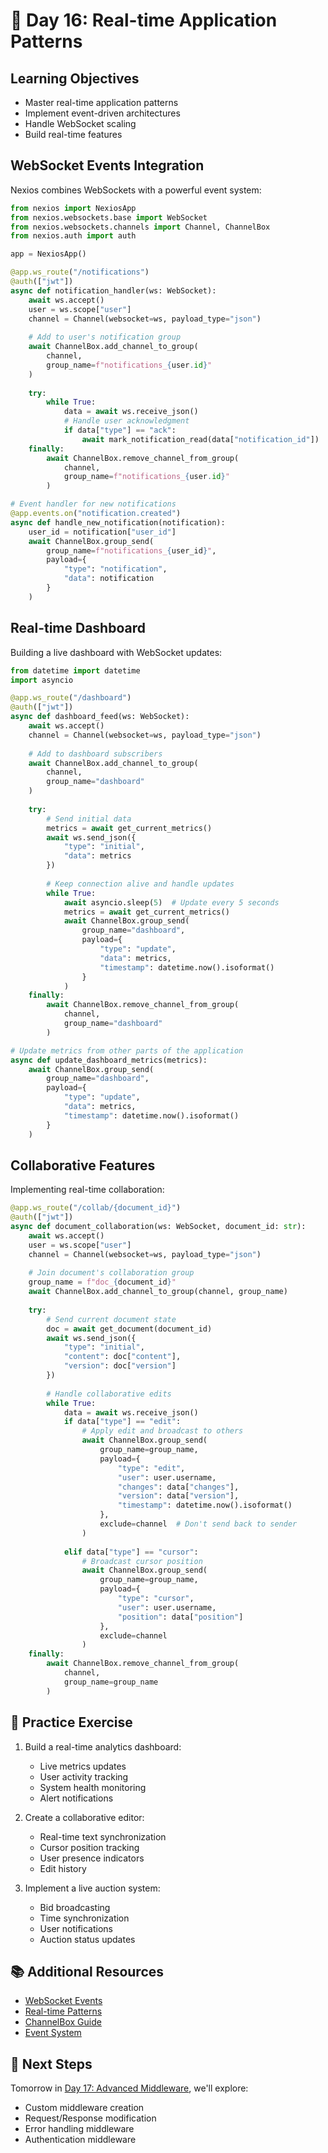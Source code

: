 # 🚀 Day 16: Real-time Application Patterns

## Learning Objectives
- Master real-time application patterns
- Implement event-driven architectures
- Handle WebSocket scaling
- Build real-time features

## WebSocket Events Integration

Nexios combines WebSockets with a powerful event system:

```python
from nexios import NexiosApp
from nexios.websockets.base import WebSocket
from nexios.websockets.channels import Channel, ChannelBox
from nexios.auth import auth

app = NexiosApp()

@app.ws_route("/notifications")
@auth(["jwt"])
async def notification_handler(ws: WebSocket):
    await ws.accept()
    user = ws.scope["user"]
    channel = Channel(websocket=ws, payload_type="json")
    
    # Add to user's notification group
    await ChannelBox.add_channel_to_group(
        channel, 
        group_name=f"notifications_{user.id}"
    )
    
    try:
        while True:
            data = await ws.receive_json()
            # Handle user acknowledgment
            if data["type"] == "ack":
                await mark_notification_read(data["notification_id"])
    finally:
        await ChannelBox.remove_channel_from_group(
            channel, 
            group_name=f"notifications_{user.id}"
        )

# Event handler for new notifications
@app.events.on("notification.created")
async def handle_new_notification(notification):
    user_id = notification["user_id"]
    await ChannelBox.group_send(
        group_name=f"notifications_{user_id}",
        payload={
            "type": "notification",
            "data": notification
        }
    )
```

## Real-time Dashboard

Building a live dashboard with WebSocket updates:

```python
from datetime import datetime
import asyncio

@app.ws_route("/dashboard")
@auth(["jwt"])
async def dashboard_feed(ws: WebSocket):
    await ws.accept()
    channel = Channel(websocket=ws, payload_type="json")
    
    # Add to dashboard subscribers
    await ChannelBox.add_channel_to_group(
        channel, 
        group_name="dashboard"
    )
    
    try:
        # Send initial data
        metrics = await get_current_metrics()
        await ws.send_json({
            "type": "initial",
            "data": metrics
        })
        
        # Keep connection alive and handle updates
        while True:
            await asyncio.sleep(5)  # Update every 5 seconds
            metrics = await get_current_metrics()
            await ChannelBox.group_send(
                group_name="dashboard",
                payload={
                    "type": "update",
                    "data": metrics,
                    "timestamp": datetime.now().isoformat()
                }
            )
    finally:
        await ChannelBox.remove_channel_from_group(
            channel, 
            group_name="dashboard"
        )

# Update metrics from other parts of the application
async def update_dashboard_metrics(metrics):
    await ChannelBox.group_send(
        group_name="dashboard",
        payload={
            "type": "update",
            "data": metrics,
            "timestamp": datetime.now().isoformat()
        }
    )
```

## Collaborative Features

Implementing real-time collaboration:

```python
@app.ws_route("/collab/{document_id}")
@auth(["jwt"])
async def document_collaboration(ws: WebSocket, document_id: str):
    await ws.accept()
    user = ws.scope["user"]
    channel = Channel(websocket=ws, payload_type="json")
    
    # Join document's collaboration group
    group_name = f"doc_{document_id}"
    await ChannelBox.add_channel_to_group(channel, group_name)
    
    try:
        # Send current document state
        doc = await get_document(document_id)
        await ws.send_json({
            "type": "initial",
            "content": doc["content"],
            "version": doc["version"]
        })
        
        # Handle collaborative edits
        while True:
            data = await ws.receive_json()
            if data["type"] == "edit":
                # Apply edit and broadcast to others
                await ChannelBox.group_send(
                    group_name=group_name,
                    payload={
                        "type": "edit",
                        "user": user.username,
                        "changes": data["changes"],
                        "version": data["version"],
                        "timestamp": datetime.now().isoformat()
                    },
                    exclude=channel  # Don't send back to sender
                )
                
            elif data["type"] == "cursor":
                # Broadcast cursor position
                await ChannelBox.group_send(
                    group_name=group_name,
                    payload={
                        "type": "cursor",
                        "user": user.username,
                        "position": data["position"]
                    },
                    exclude=channel
                )
    finally:
        await ChannelBox.remove_channel_from_group(
            channel, 
            group_name=group_name
        )
```

## 📝 Practice Exercise

1. Build a real-time analytics dashboard:
   - Live metrics updates
   - User activity tracking
   - System health monitoring
   - Alert notifications

2. Create a collaborative editor:
   - Real-time text synchronization
   - Cursor position tracking
   - User presence indicators
   - Edit history

3. Implement a live auction system:
   - Bid broadcasting
   - Time synchronization
   - User notifications
   - Auction status updates

## 📚 Additional Resources
- [WebSocket Events](../../guide/websockets/events.md)
- [Real-time Patterns](../../guide/websockets/consumer.md)
- [ChannelBox Guide](../../guide/websockets/groups.md)
- [Event System](../../guide/events.md)

## 🎯 Next Steps
Tomorrow in [Day 17: Advanced Middleware](../day17/index.md), we'll explore:
- Custom middleware creation
- Request/Response modification
- Error handling middleware
- Authentication middleware
